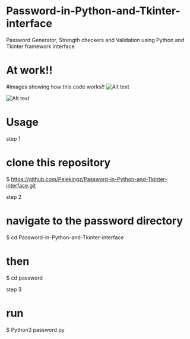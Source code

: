 # Password-in-Python-and-Tkinter-interface
Password Generator, Strength checkers and Validation using Python and Tkinter framework interface

# At work!!
#Images showing how this code works!!
![Alt text](Password-in-Python-and-Tkinter-interface/Passfunction.png)

![Alt text](Password-in-Python-and-Tkinter-interface/password.png)






# Usage

step 1

# clone this repository
$ https://github.com/Pelekingz/Password-in-Python-and-Tkinter-interface.git


step 2 
# navigate to the password directory
$ cd Password-in-Python-and-Tkinter-interface
# then
$ cd password

step 3 
# run
$ Python3 password.py
